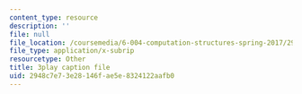 ```yaml
---
content_type: resource
description: ''
file: null
file_location: /coursemedia/6-004-computation-structures-spring-2017/2948c7e73e28146fae5e8324122aafb0_IbKCGrVGpco.srt
file_type: application/x-subrip
resourcetype: Other
title: 3play caption file
uid: 2948c7e7-3e28-146f-ae5e-8324122aafb0
---
```

